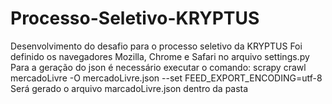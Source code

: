 # Processo-Seletivo-KRYPTUS
Desenvolvimento do desafio para o processo seletivo da KRYPTUS
<span>Foi definido os navegadores Mozilla, Chrome e Safari no arquivo settings.py</span>
<span>Para a geração do json é necessário executar o comando: scrapy crawl mercadoLivre -O mercadoLivre.json --set FEED_EXPORT_ENCODING=utf-8</span>
<span>Será gerado o arquivo marcadoLivre.json dentro da pasta</span>

